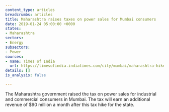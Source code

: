 ```yaml
---
content_type: articles
breadcrumbs: articles
title: Maharashtra raises taxes on power sales for Mumbai consumers
date: 2019-01-24 05:00:00 +0000
states:
- Maharashtra
sectors:
- Energy
subsectors:
- Power
sources:
- name: Times of India
  url: https://timesofindia.indiatimes.com/city/mumbai/maharashtra-hikes-tax-on-electricity-by-10-paise/unit-eyes-rs-90-crore-a-month/articleshowprint/67533530.cms
details: []
is_analysis: false

---
```

The Maharashtra government raised the tax on power sales for industrial and commercial consumers in Mumbai. The tax will earn an additional revenue of $90 million a month after this tax hike for the state.